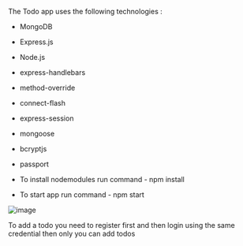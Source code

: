 
The Todo app uses the following technologies :
* MongoDB
* Express.js
* Node.js
* express-handlebars
* method-override
* connect-flash
* express-session
* mongoose
* bcryptjs
* passport

* To install nodemodules run command - npm install 
* To start app run command - npm start

![image](https://user-images.githubusercontent.com/93991971/221120670-3905b066-40b7-4775-ab7c-bf8870586d1c.png)

To add a todo you need to register first and then login using the same credential then only you can add todos
